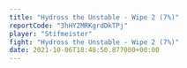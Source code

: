 ```yaml
---
title: "Hydross the Unstable - Wipe 2 (7%)"
reportCode: "3hHY2MRKgrdDkTPj"
player: "Stifmeister"
fight: "Hydross the Unstable - Wipe 2 (7%)"
date: 2021-10-06T18:48:50.877000+00:00
---
```

